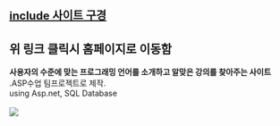 <a href="https://hoon9901.github.io/Assignment_ASP_Include/" style = "font-size : 20px"><h1>include 사이트 구경</h1></a>
<h2>위 링크 클릭시 홈페이지로 이동함</h2>
  <b>사용자의 수준에 맞는 프로그래밍 언어를 소개하고 알맞은 강의를 찾아주는 사이트</b>
  <br>.ASP수업 팀프로젝트로 제작.
  <br>using Asp.net, SQL Database
<br><br>
<img src="https://github.com/Hooooooon/Assignment_ASP_Include/blob/master/%EC%9D%B4%EB%AF%B8%EC%A7%80/home_languageIcon.png"></img>
